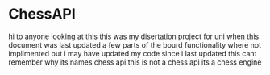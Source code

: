 # ChessAPI
hi to anyone looking at this this was my disertation project for uni when this document was last updated a few parts of the bourd functionality where not implimented but i may have updated my code since i last updated this cant remember why its names chess api this is not a chess api its a chess engine
